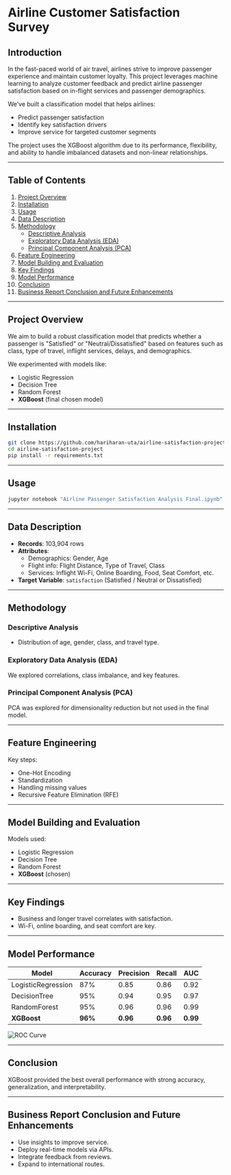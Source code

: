 
# Airline Customer Satisfaction Survey

## Introduction

In the fast-paced world of air travel, airlines strive to improve passenger experience and maintain customer loyalty. This project leverages machine learning to analyze customer feedback and predict airline passenger satisfaction based on in-flight services and passenger demographics.

We’ve built a classification model that helps airlines:
- Predict passenger satisfaction
- Identify key satisfaction drivers
- Improve service for targeted customer segments

The project uses the XGBoost algorithm due to its performance, flexibility, and ability to handle imbalanced datasets and non-linear relationships.

---

## Table of Contents

1. [Project Overview](#project-overview)
2. [Installation](#installation)
3. [Usage](#usage)
4. [Data Description](#data-description)
5. [Methodology](#methodology)
   - [Descriptive Analysis](#descriptive-analysis)
   - [Exploratory Data Analysis (EDA)](#exploratory-data-analysis-eda)
   - [Principal Component Analysis (PCA)](#principal-component-analysis-pca)
6. [Feature Engineering](#feature-engineering)
7. [Model Building and Evaluation](#model-building-and-evaluation)
8. [Key Findings](#key-findings)
9. [Model Performance](#model-performance)
10. [Conclusion](#conclusion)
11. [Business Report Conclusion and Future Enhancements](#business-report-conclusion-and-future-enhancements)

---

## Project Overview

We aim to build a robust classification model that predicts whether a passenger is "Satisfied" or "Neutral/Dissatisfied" based on features such as class, type of travel, inflight services, delays, and demographics.

We experimented with models like:
- Logistic Regression
- Decision Tree
- Random Forest
- **XGBoost** (final chosen model)

---

## Installation

```bash
git clone https://github.com/hariharan-uta/airline-satisfaction-project.git
cd airline-satisfaction-project
pip install -r requirements.txt
```

---

## Usage

```bash
jupyter notebook "Airline Passenger Satisfaction Analysis Final.ipynb"
```

---

## Data Description

- **Records**: 103,904 rows
- **Attributes**:
  - Demographics: Gender, Age
  - Flight info: Flight Distance, Type of Travel, Class
  - Services: Inflight Wi-Fi, Online Boarding, Food, Seat Comfort, etc.
- **Target Variable**: `satisfaction` (Satisfied / Neutral or Dissatisfied)

---

## Methodology

### Descriptive Analysis

- Distribution of age, gender, class, and travel type.

### Exploratory Data Analysis (EDA)

We explored correlations, class imbalance, and key features.

### Principal Component Analysis (PCA)

PCA was explored for dimensionality reduction but not used in the final model.

---

## Feature Engineering

Key steps:
- One-Hot Encoding
- Standardization
- Handling missing values
- Recursive Feature Elimination (RFE)

---

## Model Building and Evaluation

Models used:
- Logistic Regression
- Decision Tree
- Random Forest
- **XGBoost** (chosen)

---

## Key Findings

- Business and longer travel correlates with satisfaction.
- Wi-Fi, online boarding, and seat comfort are key.

---

## Model Performance

| Model            | Accuracy | Precision | Recall | AUC  |
|------------------|----------|-----------|--------|------|
| LogisticRegression | 87%     | 0.85      | 0.86   | 0.92 |
| DecisionTree     | 95%      | 0.94      | 0.95   | 0.97 |
| RandomForest     | 95%      | 0.96      | 0.96   | 0.99 |
| **XGBoost**      | **96%**  | **0.96**  | **0.96**| **0.99** |

![ROC Curve](images/roc_curve_xgboost.png)

---

## Conclusion

XGBoost provided the best overall performance with strong accuracy, generalization, and interpretability.

---

## Business Report Conclusion and Future Enhancements

- Use insights to improve service.
- Deploy real-time models via APIs.
- Integrate feedback from reviews.
- Expand to international routes.

